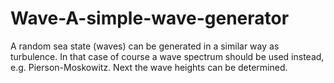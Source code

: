 # Wave-A-simple-wave-generator
A random sea state (waves) can be generated in a similar way as turbulence.
In that case of course a wave spectrum should be used instead, e.g. Pierson-Moskowitz. Next the wave heights can be determined.
